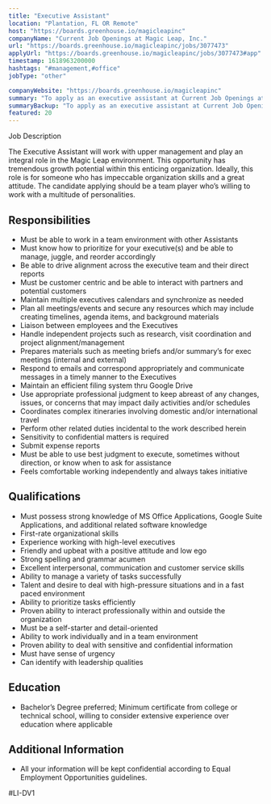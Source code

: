 ```yaml
---
title: "Executive Assistant"
location: "Plantation, FL OR Remote"
host: "https://boards.greenhouse.io/magicleapinc"
companyName: "Current Job Openings at Magic Leap, Inc."
url: "https://boards.greenhouse.io/magicleapinc/jobs/3077473"
applyUrl: "https://boards.greenhouse.io/magicleapinc/jobs/3077473#app"
timestamp: 1618963200000
hashtags: "#management,#office"
jobType: "other"

companyWebsite: "https://boards.greenhouse.io/magicleapinc"
summary: "To apply as an executive assistant at Current Job Openings at Magic Leap, Inc., you preferably need to have experience working with high."
summaryBackup: "To apply as an executive assistant at Current Job Openings at Magic Leap, Inc., you preferably need to have some knowledge of: #management, #office."
featured: 20
---
```


Job Description 

The Executive Assistant will work with upper management and play an integral role in the Magic Leap environment. This opportunity has tremendous growth potential within this enticing organization. Ideally, this role is for someone who has impeccable organization skills and a great attitude. The candidate applying should be a team player who’s willing to work with a multitude of personalities. 

## Responsibilities

*   Must be able to work in a team environment with other Assistants
*   Must know how to prioritize for your executive(s) and be able to manage, juggle, and reorder accordingly 
*   Be able to drive alignment across the executive team and their direct reports
*   Must be customer centric and be able to interact with partners and potential customers
*   Maintain multiple executives calendars and synchronize as needed
*   Plan all meetings/events and secure any resources which may include creating timelines, agenda items, and background materials
*   Liaison between employees and the Executives
*   Handle independent projects such as research, visit coordination and project alignment/management
*   Prepares materials such as meeting briefs and/or summary’s for exec meetings (internal and external)
*   Respond to emails and correspond appropriately and communicate messages in a timely manner to the Executives
*   Maintain an efficient filing system thru Google Drive
*   Use appropriate professional judgment to keep abreast of any changes, issues, or concerns that may impact daily activities and/or schedules
*   Coordinates complex itineraries involving domestic and/or international travel
*   Perform other related duties incidental to the work described herein
*   Sensitivity to confidential matters is required
*   Submit expense reports
*   Must be able to use best judgment to execute, sometimes without direction, or know when to ask for assistance
*   Feels comfortable working independently and always takes initiative

##  Qualifications

*   Must possess strong knowledge of MS Office Applications, Google Suite Applications, and additional related software knowledge 
*   First-rate organizational skills
*   Experience working with high-level executives
*   Friendly and upbeat with a positive attitude and low ego
*   Strong spelling and grammar acumen
*   Excellent interpersonal, communication and customer service skills
*   Ability to manage a variety of tasks successfully
*   Talent and desire to deal with high-pressure situations and in a fast paced environment
*   Ability to prioritize tasks efficiently
*   Proven ability to interact professionally within and outside the organization
*   Must be a self-starter and detail-oriented
*   Ability to work individually and in a team environment
*   Proven ability to deal with sensitive and confidential information
*   Must have sense of urgency
*   Can identify with leadership qualities

##  Education

*   Bachelor’s Degree preferred; Minimum certificate from college or technical school, willing to consider extensive experience over education where applicable

##  Additional Information

*   All your information will be kept confidential according to Equal Employment Opportunities guidelines.

#LI-DV1
